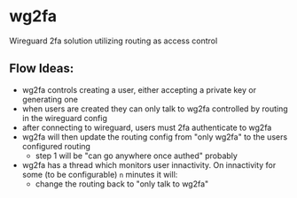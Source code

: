 # wg2fa
Wireguard 2fa solution utilizing routing as access control


## Flow Ideas:
* wg2fa controls creating a user, either accepting a private key or generating one
* when users are created they can only talk to wg2fa controlled by routing in the wireguard config
* after connecting to wireguard, users must 2fa authenticate to wg2fa
* wg2fa will then update the routing config from "only wg2fa" to the users configured routing
    * step 1 will be "can go anywhere once authed" probably
* wg2fa has a thread which monitors user innactivity. On innactivity for some (to be configurable) `n` minutes it will:
    * change the routing back to "only talk to wg2fa"